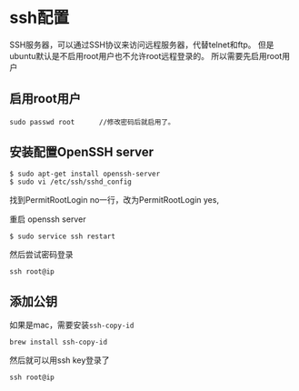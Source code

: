 # ssh配置

SSH服务器，可以通过SSH协议来访问远程服务器，代替telnet和ftp。
但是ubuntu默认是不启用root用户也不允许root远程登录的。
所以需要先启用root用户

## 启用root用户

```
sudo passwd root      //修改密码后就启用了。
```
 
## 安装配置OpenSSH server
```
$ sudo apt-get install openssh-server
$ sudo vi /etc/ssh/sshd_config
```

找到PermitRootLogin no一行，改为PermitRootLogin yes,

重启 openssh server
```
$ sudo service ssh restart
```

然后尝试密码登录
```
ssh root@ip
```

## 添加公钥 

如果是mac，需要安装`ssh-copy-id`
```
brew install ssh-copy-id
```

然后就可以用ssh key登录了
```
ssh root@ip
```






 
